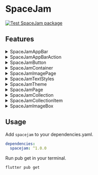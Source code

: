 # SpaceJam
[![Test SpaceJam package](https://github.com/PrismForDart/SpaceJam/actions/workflows/test_package.yml/badge.svg)](https://github.com/PrismForDart/SpaceJam/actions/workflows/test_package.yml)

## Features
  <details>
    <summary>SpaceJamAppBar</summary>
    <image src="https://github.com/PrismForDart/SpaceJam/blob/main/doc/widgets/SpaceJamAppBar.png" width="50%">
  </details>
  
  <details>
    <summary>SpaceJamAppBarAction</summary>
      A class containing the action's icon, action on tap, and tooltip.
      <br />
    (Example: search icon on the SpaceJamAppBar's example image)
  </details>
  
  <details>
    <summary>SpaceJamButton</summary>
    
  `SpaceJamButton` outside of a `SpaceJamContainer` widget.
  <br /><br />
  <image src="https://github.com/PrismForDart/SpaceJam/blob/main/doc/widgets/SpaceJamButtonOutside.png" width="50%">
  <br /><br />
      
  `SpaceJamButton` inside of a `SpaceJamContainer` widget.
  <br /><br />
  <image src="https://github.com/PrismForDart/SpaceJam/blob/main/doc/widgets/SpaceJamButtonInside.png" width="50%">
  </details>
    
  <details>
    <summary>SpaceJamContainer</summary>
   <image src="https://github.com/PrismForDart/SpaceJam/blob/main/doc/widgets/SpaceJamContainer.png" width="50%">
     </details>
  
  <details>
    <summary>SpaceJamImagePage</summary>
  <image src="https://github.com/PrismForDart/SpaceJam/blob/main/doc/widgets/SpaceJamImagePage.png" width="50%">
    </details>
  
  <details>
    <summary>
      SpaceJamTextStyles
    </summary>
    This will use your TextTheme from your Theme to make them the correct size.
  </details>
    
  <details>
    <summary>SpaceJamTheme</summary>
  With this class you can call the theme of SpaceJam, like `TextTheme`.
   </details>
    
  <details>
    <summary>SpaceJamPage</summary>
    Use this widget to easily create a whole page which uses SpaceJam widgets.
  </details>
    
  <details>
    <summary>SpaceJamCollection</summary>
    <image src="https://github.com/PrismForDart/SpaceJam/blob/main/doc/widgets/SpaceJamCollection.png" width="45%">
  </details>
    
  <details>
    <summary>SpaceJamCollectionItem</summary>
    <image src="https://github.com/PrismForDart/SpaceJam/blob/main/doc/widgets/SpaceJamCollectionItem.png" width="20%">
  </details>
    
  <details>
    <summary>SpaceJamImageBox</summary>
    
  #### `SpaceJamImageBox` outside of a `SpaceJamContainer` widget.
  <br />
  <image src="https://github.com/PrismForDart/SpaceJam/blob/main/doc/widgets/SpaceJamImageBoxOutside.png" width="50%">
  
  #### `SpaceJamImageBox` inside of a `SpaceJamContainer` widget.
  <br />
  <image src="https://github.com/PrismForDart/SpaceJam/blob/main/doc/widgets/SpaceJamImageBoxInside.png" width="50%">
  </details>

## Usage

Add `spacejam` to your dependencies.yaml.
```yaml
dependencies:
  spacejam: ^1.0.0
```

Run pub get in your terminal.
```console
flutter pub get
```
